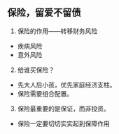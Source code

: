 ## 保险，留爱不留债

1. 保险的作用——转移财务风险
- 疾病风险
- 意外风险

2. 给谁买保险？
- 先大人后小孩，优先家庭经济支柱。
- 保险需要组合配置。

3. 保险最重要的是保证，而非投资。
- 保险一定要切切实实起到保障作用





















